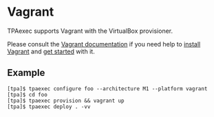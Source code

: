 Vagrant
=======

TPAexec supports Vagrant with the VirtualBox provisioner.

Please consult the
[Vagrant documentation](https://www.vagrantup.com/docs/index.html)
if you need help to
[install Vagrant](https://www.vagrantup.com/docs/installation/) and
[get started](https://www.vagrantup.com/intro/getting-started/index.html)
with it.

## Example

```
[tpa]$ tpaexec configure foo --architecture M1 --platform vagrant
[tpa]$ cd foo
[tpa]$ tpaexec provision && vagrant up
[tpa]$ tpaexec deploy . -vv
```
